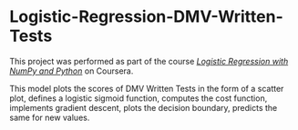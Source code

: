 # Logistic-Regression-DMV-Written-Tests

This project was performed as part of the course [*Logistic Regression with NumPy and Python*](https://www.coursera.org/account/accomplishments/certificate/JFYMHKYCLET8) on Coursera.

This model plots the scores of DMV Written Tests in the form of a scatter plot, defines a logistic sigmoid function, computes the cost function, implements gradient descent, plots the decision boundary, predicts the same for new values.
